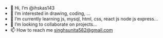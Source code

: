 - 👋 Hi, I’m @ihskas143
- 👀 I’m interested in drawing, coding, ...
- 🌱 I’m currently learning js, mysql, html, css, react js node js express...
- 💞️ I’m looking to collaborate on projects...
- 📫 How to reach me singhsunita582@gmail.com

<!---
ihskas143/ihskas143 is a ✨ special ✨ repository because its `README.md` (this file) appears on your GitHub profile.
You can click the Preview link to take a look at your changes.
--->
